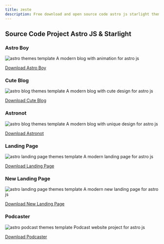```yaml
---
title: zeste
description: Free download and open source code astro js starlight themes template
---
```


## Source Code Project Astro JS & Starlight

### Astro Boy

![astro themes template](https://public-files.gumroad.com/odmx842vpvux2ci4q0xc9nd04p81)
A modern blog with animation for astro js

[Download Astro Boy](https://www.hockeycomputindo.com/themes/astro/astro-js-template/)

### Cute Blog

![astro blog themes template](https://public-files.gumroad.com/hpaz4623rxadoa1q5wgbi5j6g13w)
A modern blog with cute design for astro js

[Download Cute Blog](https://www.hockeycomputindo.com/themes/astro/astro-blog-themes/)

### Astronot

![astro blog themes template](https://public-files.gumroad.com/9fg819b046ohpyjbhqb6med0wcxv)
A modern blog with unique design for astro js

[Download Astronot](https://www.hockeycomputindo.com/themes/astro/astronot-astrojs/)

### Landing Page

![astro landing page themes template](https://public-files.gumroad.com/rlusdnj86ihmlfsaepvawegs8ytl)
A modern landing page for astro js

[Download Landing Page](https://www.hockeycomputindo.com/themes/astro/astro-landingpage/)

### New Landing Page

![astro landing page themes template](https://public-files.gumroad.com/lr5cqv408dfkdn4biiex8o5q6adc)
A modern new landing page for astro js

[Download New Landing Page](https://www.hockeycomputindo.com/themes/astro/new-astro-landingpage/)

### Podcaster

![astro podcast themes template](https://public-files.gumroad.com/i5irnh21w83p4ceqqjqhy8kzffrh)
Podcast website project for astro js

[Download Podcaster](https://www.hockeycomputindo.com/themes/astro/astro-podcast-website/)
